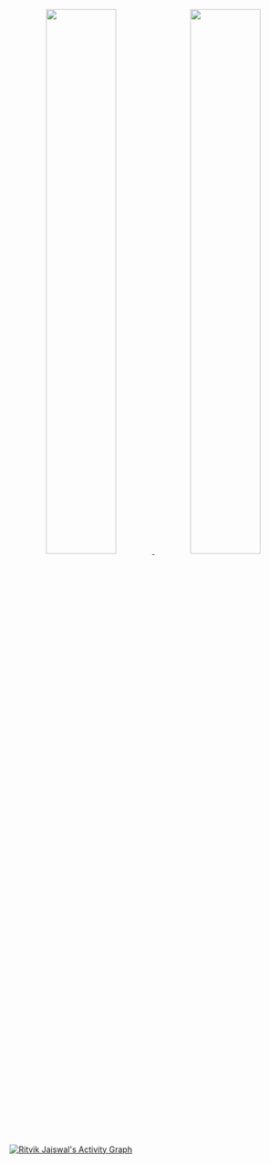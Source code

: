 <p align="center">
  <a href="https://github.com/the-hack-god">
  <img width="49.5%" src="https://github-readme-stats.vercel.app/api?username=the-hack-god&show_icons=true&theme=dark&hide_border=true&icon_color=f28a00" />
    <img width="49.5%" src="https://github-readme-streak-stats.herokuapp.com/?user=the-hack-god&theme=dark&hide_border=true" />
  </a>
</p>

<br/>

<br/>

[![Ritvik Jaiswal's Activity Graph](https://activity-graph.herokuapp.com/graph?username=the-hack-god&hide_border=true&bg_color=151515&color=fff&line=f28a00&point=f28a00)](https://github.com/the-hack-god)
